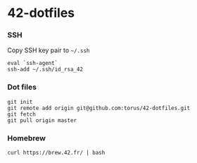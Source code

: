 # 42-dotfiles

### SSH
Copy SSH key pair to `~/.ssh`

```shell
eval `ssh-agent`
ssh-add ~/.ssh/id_rsa_42
```

### Dot files

```shell
git init
git remote add origin git@github.com:torus/42-dotfiles.git
git fetch
git pull origin master
```

### Homebrew

```shell
curl https://brew.42.fr/ | bash
```
